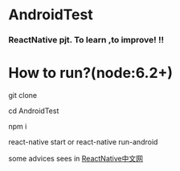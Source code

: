 # AndroidTest
<div>
<h3>
ReactNative pjt. To learn ,to improve!
!!
</h3>
<h1>
How to run?(node:6.2+)
</h1>
<p>
git clone <this project url>
</p>
<p>
cd AndroidTest
</p>
<p>
npm i
</p>
<p>
react-native start or react-native run-android
</p>
<p>
some advices sees in <a href="http://reactnative.cn/">ReactNative中文网</a>
</p>
</div>
